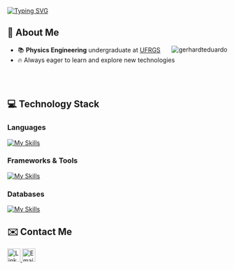 <a href="https://git.io/typing-svg"><img src="https://readme-typing-svg.demolab.com?font=Roboto+Mono&weight=700&size=30&duration=2650&pause=850&color=326BFF&background=FFFFFF00&width=800&lines=Hello%2C+my+name+is+Eduardo+Gerhardt+;I'm+22+years+old;I'm+from+Brazil;I'm+a+Full-stack+Developer;Welcome+to+my+profile!" alt="Typing SVG" /></a>

## 🚀 About Me
<div>
  <a href="https://github.com/gerhardteduardo">
    <img align="right"
      src="https://github-readme-stats.vercel.app/api/top-langs?username=gerhardteduardo&show_icons=true&theme=dark&locale=en&layout=compact"
      alt="gerhardteduardo" />
  </a>
</div>

- 📚 **Physics Engineering** undergraduate at <a href="https://www.linkedin.com/school/ufrgs/" target="_blank">UFRGS</a>
- 🔥 Always eager to learn and explore new technologies

<br/>
<br/>

## 💻 Technology Stack
### Languages
<div align="left">

  [![My Skills](https://skillicons.dev/icons?i=c,cpp,cs,python,ts,js,html,css,&theme=dark)](https://skillicons.dev)
</div>

### Frameworks & Tools
<div align="left">

  [![My Skills](https://skillicons.dev/icons?i=dotnet,react,tailwind,vite,nodejs,aws,linux,unity,git,vscode,visualstudio,&theme=dark)](https://skillicons.dev)
</div>

### Databases
<div align="left">

  [![My Skills](https://skillicons.dev/icons?i=mysql,postgresql,mongodb,prisma,&theme=dark)](https://skillicons.dev)
</div>

## ✉️ Contact Me
<div>
  <a href="https://www.linkedin.com/in/eduardo-gerhardt/">
    <img src="https://img.shields.io/badge/linkedin-%230077B5.svg?&style=for-the-badge&logo=linkedin&logoColor=white"
      height="30" alt="Linkedin" />
  </a>
  <a href="mailto:comercial.eduardogerhardt@gmail.com">
    <img
      src="https://img.shields.io/badge/Email-D14836?style=for-the-badge&logo=gmail&logoColor=white"
      height="30" alt="Email" />
  </a>
</div>
